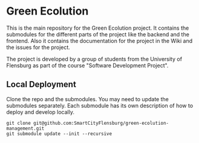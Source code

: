 # Green Ecolution

This is the main repository for the Green Ecolution project. It contains the submodules for the different parts of the project like the backend and the frontend. Also it contains the documentation for the project in the Wiki and the issues for the project.

The project is developed by a group of students from the University of Flensburg as part of the course "Software Development Project".

## Local Deployment
Clone the repo and the submodules. You may need to update the submodules separately. Each submodule has its own description of how to deploy and develop locally.

```
git clone git@github.com:SmartCityFlensburg/green-ecolution-management.git
git submodule update --init --recursive
```
